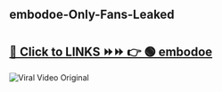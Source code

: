 
 ## embodoe-Only-Fans-Leaked

# <h2><a href="https://clipsfans.com/embodoe&ref=git">🔗 Click to LINKS ⏩⏩ 👉 🟢 embodoe </a></h2>

<a href="https://clipsfans.com/embodoe&ref=git" rel="nofollow" data-target="animated-image.originalLink"><img src="https://i.ibb.co.com/xMMVF88/686577567.gif" alt="Viral Video Original" style="max-width: 100%; display: inline-block;" data-target="animated-image.originalImage"></a>
